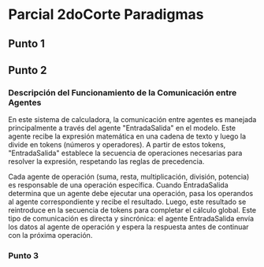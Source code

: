 # Parcial 2doCorte Paradigmas
## Punto 1
## Punto 2
### Descripción del Funcionamiento de la Comunicación entre Agentes
En este sistema de calculadora, la comunicación entre agentes es manejada principalmente a través del agente "EntradaSalida" en el modelo. Este agente recibe la expresión matemática en una cadena de texto y luego la divide en tokens (números y operadores). A partir de estos tokens, "EntradaSalida" establece la secuencia de operaciones necesarias para resolver la expresión, respetando las reglas de precedencia.

Cada agente de operación (suma, resta, multiplicación, división, potencia) es responsable de una operación específica. Cuando EntradaSalida determina que un agente debe ejecutar una operación, pasa los operandos al agente correspondiente y recibe el resultado. Luego, este resultado se reintroduce en la secuencia de tokens para completar el cálculo global. Este tipo de comunicación es directa y sincrónica: el agente EntradaSalida envía los datos al agente de operación y espera la respuesta antes de continuar con la próxima operación.
### Punto 3
